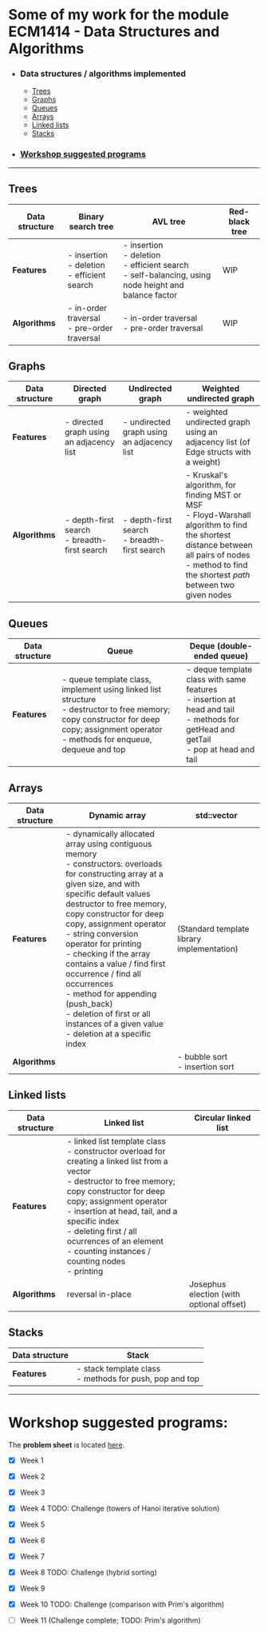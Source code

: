 # Some of my work for the module ECM1414 - Data Structures and Algorithms

- ### Data structures / algorithms implemented
  - [Trees](#trees)
  - [Graphs](#graphs)
  - [Queues](#queues)
  - [Arrays](#arrays)
  - [Linked lists](#linked-lists)
  - [Stacks](#stacks)
- ### [Workshop suggested programs](#workshop-suggested-programs)

---

## Trees

| Data structure | Binary search tree                                       | AVL tree                                                                                                        | Red-black tree |
| -------------- | -------------------------------------------------------- | --------------------------------------------------------------------------------------------------------------- | -------------- |
| **Features**   | - insertion <br> - deletion <br> - efficient search <br> | - insertion <br> - deletion <br> - efficient search <br> - self-balancing, using node height and balance factor | WIP            |
| **Algorithms** | - in-order traversal <br> - pre-order traversal          | - in-order traversal <br> - pre-order traversal                                                                 | WIP            |

## Graphs 

| Data structure | Directed graph                                   | Undirected graph                                 | Weighted undirected graph                                                                                                                                                                                |
| -------------- | ------------------------------------------------ | ------------------------------------------------ | -------------------------------------------------------------------------------------------------------------------------------------------------------------------------------------------------------- |
| **Features**   | - directed graph using an adjacency list         | - undirected graph using an adjacency list       | - weighted undirected graph using an adjacency list (of Edge structs with a weight)                                                                                                                      |
| **Algorithms** | - depth-first search <br> - breadth-first search | - depth-first search <br> - breadth-first search | - Kruskal's algorithm, for finding MST or MSF <br> - Floyd-Warshall algorithm to find the shortest distance between all pairs of nodes <br> - method to find the shortest *path* between two given nodes |

## Queues

| Data structure | Queue                                                                                                                                                                                           | Deque (double-ended queue)                                                                                                                     |
| -------------- | ----------------------------------------------------------------------------------------------------------------------------------------------------------------------------------------------- | ---------------------------------------------------------------------------------------------------------------------------------------------- |
| **Features**   | - queue template class, implement using linked list structure <br> - destructor to free memory; copy constructor for deep copy; assignment operator <br> - methods for enqueue, dequeue and top | - deque template class with same features <br> - insertion at head and tail <br> - methods for getHead and getTail <br> - pop at head and tail |

## Arrays 

| Data structure | Dynamic array                                                                                                                                                                                                                                                                                                                                                                                                                                                                                                                        | std::vector                                |
| -------------- | ------------------------------------------------------------------------------------------------------------------------------------------------------------------------------------------------------------------------------------------------------------------------------------------------------------------------------------------------------------------------------------------------------------------------------------------------------------------------------------------------------------------------------------ | ------------------------------------------ |
| **Features**   | - dynamically allocated array using contiguous memory <br> - constructors: overloads for constructing array at a given size, and with specific default values <br> destructor to free memory, copy constructor for deep copy, assignment operator <br> - string conversion operator for printing <br> - checking if the array contains a value / find first occurrence / find all occurrences <br> - method for appending (push_back) <br> - deletion of first or all instances of a given value <br> - deletion at a specific index | (Standard template library implementation) |
| **Algorithms** |                                                                                                                                                                                                                                                                                                                                                                                                                                                                                                                                      | - bubble sort <br> - insertion sort        |

## Linked lists

| Data structure | Linked list                                                                                                                                                                                                                                                                                                                                                  | Circular linked list                     |
| -------------- | ------------------------------------------------------------------------------------------------------------------------------------------------------------------------------------------------------------------------------------------------------------------------------------------------------------------------------------------------------------ | ---------------------------------------- |
| **Features**   | - linked list template class <br> - constructor overload for creating a linked list from a vector <br> - destructor to free memory; copy constructor for deep copy; assignment operator <br> - insertion at head, tail, and a specific index <br> - deleting first / all ocurrences of an element <br> - counting instances / counting nodes <br> - printing |
| **Algorithms** | reversal in-place                                                                                                                                                                                                                                                                                                                                            | Josephus election (with optional offset) |

## Stacks

| Data structure | Stack                                                       |
| -------------- | ----------------------------------------------------------- |
| **Features**   | - stack template class <br> - methods for push, pop and top |


---


# Workshop suggested programs:

The **problem sheet** is located [here](weekly_problems/weekly_problems.pdf).

- [x] Week 1
- [x] Week 2
- [x] Week 3
- [x] Week 4 TODO: Challenge (towers of Hanoi iterative solution)
- [x] Week 5
- [x] Week 6
- [x] Week 7
- [x] Week 8 TODO: Challenge (hybrid sorting)
- [x] Week 9
- [x] Week 10 TODO: Challenge (comparison with Prim's algorithm)
- [ ] Week 11 (Challenge complete; TODO: Prim's algorithm)

